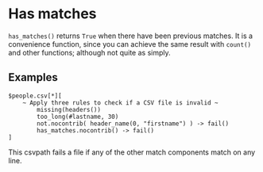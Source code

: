 
# Has matches

`has_matches()` returns `True` when there have been previous matches. It is a convenience function, since you can achieve the same result with `count()` and other functions; although not quite as simply.

## Examples

    $people.csv[*][
        ~ Apply three rules to check if a CSV file is invalid ~
            missing(headers())
            too_long(#lastname, 30)
            not.nocontrib( header_name(0, "firstname") ) -> fail()
            has_matches.nocontrib() -> fail()
    ]

This csvpath fails a file if any of the other match components match on any line.

